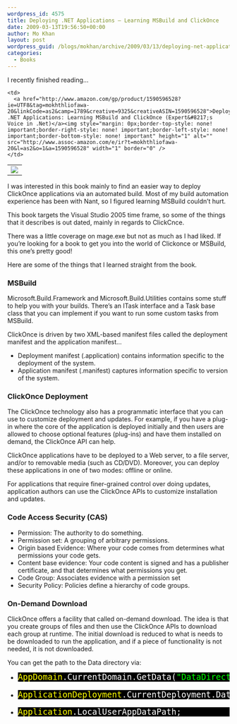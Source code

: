 ```yaml
---
wordpress_id: 4575
title: Deploying .NET Applications – Learning MSBuild and ClickOnce
date: 2009-03-13T19:56:50+00:00
author: Mo Khan
layout: post
wordpress_guid: /blogs/mokhan/archive/2009/03/13/deploying-net-applications-learning-msbuild-and-clickonce.aspx
categories:
  - Books
---
```

I recently finished reading…

<table>
  <tr>
    <td>
      <a href="http://www.amazon.com/gp/product/1590596528?ie=UTF8&tag=mokhthliofawa-20&linkCode=as2&camp=1789&creative=9325&creativeASIN=1590596528"><img src="https://images-na.ssl-images-amazon.com/images/I/51v5h50rHaL._SL160_.jpg" border="0" /></a><img style="margin: 0px;border-top-style: none! important;border-right-style: none! important;border-left-style: none! important;border-bottom-style: none! important" height="1" alt="" src="http://www.assoc-amazon.com/e/ir?t=mokhthliofawa-20&l=as2&o=1&a=1590596528" width="1" border="0" />
    </td>
    
    <td>
      <a href="http://www.amazon.com/gp/product/1590596528?ie=UTF8&tag=mokhthliofawa-20&linkCode=as2&camp=1789&creative=9325&creativeASIN=1590596528">Deploying .NET Applications: Learning MSBuild and ClickOnce (Expert&#8217;s Voice in .Net)</a><img style="margin: 0px;border-top-style: none! important;border-right-style: none! important;border-left-style: none! important;border-bottom-style: none! important" height="1" alt="" src="http://www.assoc-amazon.com/e/ir?t=mokhthliofawa-20&l=as2&o=1&a=1590596528" width="1" border="0" />
    </td>
  </tr>
</table>

I was interested in this book mainly to find an easier way to deploy ClickOnce applications via an automated build. Most of my build automation experience has been with Nant, so I figured learning MSBuild couldn’t hurt.

This book targets the Visual Studio 2005 time frame, so some of the things that it describes is out dated, mainly in regards to ClickCnce.

There was a little coverage on mage.exe but not as much as I had liked. If you’re looking for a book to get you into the world of Clickonce or MSBuild, this one’s pretty good!

Here are some of the things that I learned straight from the book. 

### MSBuild

Microsoft.Build.Framework and Microsoft.Build.Utilities contains some stuff to help you with your builds. There’s an ITask interface and a Task base class that you can implement if you want to run some custom tasks from MSBuild.

ClickOnce is driven by two XML-based manifest files called the deployment manifest and the application manifest… 

  * Deployment manifest (.application) contains information specific to the deployment of the system. 
  * Application manifest (.manifest) captures information specific to version of the system. 

### ClickOnce Deployment

The ClickOnce technology also has a programmatic interface that you can use to customize deployment and updates. For example, if you have a plug-in where the core of the application is deployed initially and then users are allowed to choose optional features (plug-ins) and have them installed on demand, the ClickOnce API can help.

ClickOnce applications have to be deployed to a Web server, to a file server, and/or to removable media (such as CD/DVD). Moreover, you can deploy these applications in one of two modes: offline or online.

For applications that require finer-grained control over doing updates, application authors can use the ClickOnce APIs to customize installation and updates.

### Code Access Security (CAS)

  * Permission: The authority to do something. 
  * Permission set: A grouping of arbitrary permissions. 
  * Origin based Evidence: Where your code comes from determines what permissions your code gets. 
  * Content base evidence: Your code content is signed and has a publisher certificate, and that determines what permissions you get. 
  * Code Group: Associates evidence with a permission set 
  * Security Policy: Policies define a hierarchy of code groups. 

### On-Demand Download

ClickOnce offers a facility that called on-demand download. The idea is that you create groups of files and then use the ClickOnce APIs to download each group at runtime. The initial download is reduced to what is needs to be downloaded to run the application, and if a piece of functionality is not needed, it is not downloaded.

You can get the path to the Data directory via:

  * <div style="font-size: 14pt;background: black;color: white;font-family: consolas">
      <pre style="margin: 0px"><span style="color: yellow">AppDomain</span>.CurrentDomain.GetData(<span style="color: lime">"DataDirectory"</span>);</pre></p>
    </div>

  * <div style="font-size: 14pt;background: black;color: white;font-family: consolas">
      <pre style="margin: 0px"><span style="color: yellow">ApplicationDeployment</span>.CurrentDeployment.DataDirectory;</pre></p>
    </div>

  * <div style="font-size: 14pt;background: black;color: white;font-family: consolas">
      <pre style="margin: 0px"><span style="color: yellow">Application</span>.LocalUserAppDataPath;</pre></p>
    </div>